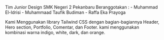 Tim Junior Design SMK Negeri 2 Pekanbaru
Beranggotakan : - Muhammad El-Idrisi - Muhammaad Taufik Budiman - Raffa Eka Prayoga

Kami Menggunakan library Tailwind CSS
dengan bagian-bagiannya Header, Hero section, Portfolio, Comentar, dan Footer.
kami menggunakan kombinasi warna indigo, white, dark, dan orange.

